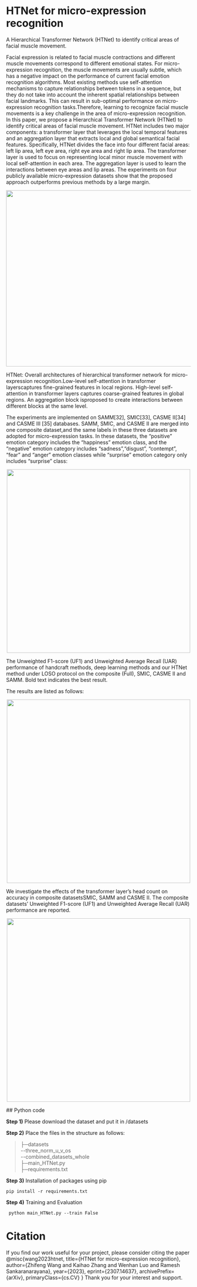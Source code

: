 # HTNet for micro-expression recognition

A  Hierarchical Transformer Network (HTNet) to identify critical areas of facial muscle movement.

Facial expression is related to facial muscle contractions and different muscle movements correspond to different emotional states.  For micro-expression recognition, the muscle movements are usually subtle, which has a negative impact on the performance of current facial emotion recognition algorithms.  Most existing methods use self-attention mechanisms  to capture relationships between tokens in a sequence, but they do not take into account the inherent spatial relationships between facial landmarks. This can result in sub-optimal performance on  micro-expression recognition tasks.Therefore, learning to recognize facial muscle movements is a key challenge in the area of micro-expression recognition.  In this paper, we propose a Hierarchical Transformer Network (HTNet) to identify critical areas of facial muscle movement.  HTNet includes two major components: a transformer layer that leverages the local temporal features and an aggregation layer that extracts local and global semantical facial features.  Specifically, HTNet divides the face into four different facial areas: left lip area, left eye area, right eye area and right lip area.  The transformer layer is used to focus on representing local minor muscle movement with local self-attention in each area.  The aggregation layer is used to learn the interactions between eye areas and lip areas. The experiments on four publicly available micro-expression datasets show that the proposed approach outperforms previous methods by a large margin.

<p align="center">
  <img src="https://github.com/wangzhifengharrison/HTNet/blob/master/images/micro-architecture.png" width="700" height="480"/>
</p>
HTNet: Overall architectures of hierarchical transformer network for micro-expression recognition.Low-level self-attention in transformer layerscaptures fine-grained features in local regions. High-level self-attention in transformer layers captures coarse-grained features in global regions. An aggregation block isproposed to create interactions between different blocks at the same level.

The experiments are implemented on SAMM[32], SMIC[33], CASME II[34] and CASME III [35] databases. SAMM, SMIC, and CASME II are merged into one composite dataset,and the same labels in these three datasets are adopted for micro-expression tasks. In these datasets, the “positive” emotion category includes the “happiness” emotion class, and the “negative” emotion category includes “sadness”,“disgust”, “contempt”, “fear” and “anger”
emotion classes while “surprise” emotion category only includes “surprise” class:
<p align="center">
<img src="https://github.com/wangzhifengharrison/HTNet/blob/master/images/datasets.png" width="500" />
</p>

The Unweighted F1-score (UF1) and Unweighted Average Recall (UAR) performance of handcraft methods, deep learning methods and our HTNet method under LOSO protocol on the composite (Full), SMIC, CASME II and SAMM. Bold text indicates the best result.

The results are listed as follows:
<p align="center">
  <img src="https://github.com/wangzhifengharrison/HTNet/blob/master/images/state_of_art.png" width="500" />
</p>


We investigate the effects of the transformer layer’s head count on accuracy in composite datasetsSMIC, SAMM and CASME II. The composite datasets’ Unweighted F1-score (UF1) and Unweighted Average Recall (UAR) performance are reported.
<p align="center">
<img src="https://github.com/wangzhifengharrison/HTNet/blob/master/images/effects_trasformer.png" width="500"/>
</p>
## Python code


<b>Step 1)</b> Please download the dataset and put it in /datasets

<b>Step 2)</b> Place the files in the structure as follows:
>├─datasets <br>
>--three_norm_u_v_os <br>
>--combined_datasets_whole <br>
>├─main_HTNet.py <br>
>├─requirements.txt <br>

<b>Step 3)</b> Installation of packages using pip

``` pip install -r requirements.txt ```

<b>Step 4)</b> Training and Evaluation

``` python main_HTNet.py --train False```

# Citation
If you find our work useful for your project, please consider citing the paper<br>
@misc{wang2023htnet,
      title={HTNet for micro-expression recognition}, 
      author={Zhifeng Wang and Kaihao Zhang and Wenhan Luo and Ramesh Sankaranarayana},
      year={2023},
      eprint={2307.14637},
      archivePrefix={arXiv},
      primaryClass={cs.CV}
}
Thank you for your interest and support.
